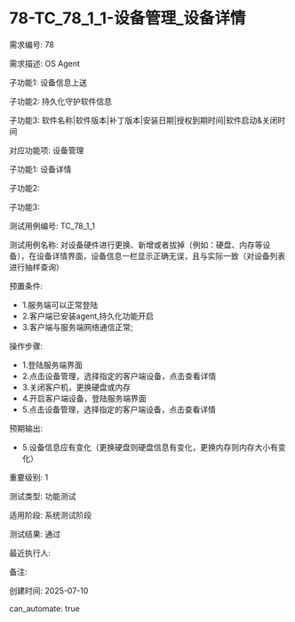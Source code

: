 # 78-TC_78_1_1-设备管理_设备详情

需求编号: 78

需求描述: OS Agent

子功能1: 设备信息上送

子功能2: 持久化守护软件信息

子功能3: 软件名称|软件版本|补丁版本|安装日期|授权到期时间|软件启动&关闭时间


对应功能项: 设备管理

子功能1: 设备详情

子功能2: 

子功能3: 


测试用例编号: TC_78_1_1

测试用例名称: 对设备硬件进行更换、新增或者拔掉（例如：硬盘、内存等设备），在设备详情界面，设备信息一栏显示正确无误，且与实际一致（对设备列表进行抽样查询）

预置条件:
- 1.服务端可以正常登陆
- 2.客户端已安装agent,持久化功能开启
- 3.客户端与服务端网络通信正常;

操作步骤:
- 1.登陆服务端界面
- 2.点击设备管理，选择指定的客户端设备，点击查看详情
- 3.关闭客户机，更换硬盘或内存
- 4.开启客户端设备，登陆服务端界面
- 5.点击设备管理，选择指定的客户端设备，点击查看详情

预期输出:
- 5.设备信息应有变化（更换硬盘则硬盘信息有变化，更换内存则内存大小有变化）

重要级别: 1

测试类型: 功能测试

适用阶段: 系统测试阶段

测试结果: 通过

最近执行人: 

备注: 

创建时间: 2025-07-10

can_automate: true
